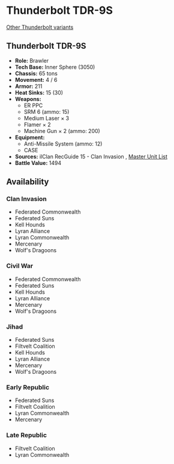 # Thunderbolt TDR-9S 

[Other Thunderbolt variants](../thunderbolt.md) 

## Thunderbolt TDR-9S 

- **Role:** Brawler 
- **Tech Base:** Inner Sphere (3050) 
- **Chassis:** 65 tons 
- **Movement:** 4 / 6 
- **Armor:** 211 
- **Heat Sinks:** 15 (30) 
- **Weapons:** 
  - ER PPC 
  - SRM 6 (ammo: 15) 
  - Medium Laser × 3 
  - Flamer × 2 
  - Machine Gun × 2 (ammo: 200) 
- **Equipment:** 
  - Anti-Missile System (ammo: 12) 
  - CASE 
- **Sources:** ilClan RecGuide 15 - Clan Invasion , [Master Unit List](http://masterunitlist.info/Unit/Details/3249/thunderbolt-tdr-9s) 
- **Battle Value:** 1494 

## Availability 

### Clan Invasion 

- Federated Commonwealth 
- Federated Suns 
- Kell Hounds 
- Lyran Alliance 
- Lyran Commonwealth 
- Mercenary 
- Wolf's Dragoons 

### Civil War 

- Federated Commonwealth 
- Federated Suns 
- Kell Hounds 
- Lyran Alliance 
- Mercenary 
- Wolf's Dragoons 

### Jihad 

- Federated Suns 
- Filtvelt Coalition 
- Kell Hounds 
- Lyran Alliance 
- Mercenary 
- Wolf's Dragoons 

### Early Republic 

- Federated Suns 
- Filtvelt Coalition 
- Lyran Commonwealth 
- Mercenary 

### Late Republic 

- Filtvelt Coalition 
- Lyran Commonwealth 

